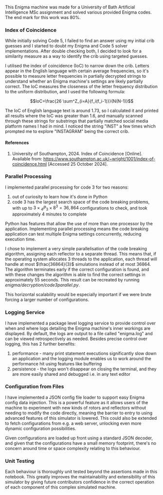 This Enigma machine was made for a University of Bath Artificial Intelligence MSc assignment and solved various provided Enigma codes. The end mark for this work was 80%.

### Index of Coincidence

While initially solving Code 5, I failed to find an answer using my initial crib guesses and I started to doubt my Enigma and Code 5 solver implementations. After double checking both, I decided to look for a similarity measure as a way to identify the crib using targeted guesses.

I utilised the index of coincidence (IoC) to narrow down the crib. Letters appear in the English language with certain average frequencies, so it's possible to measure letter frequencies in partially decrypted strings to understand whether an Enigma machine's settings are likely partially correct. The IoC measures the closeness of the letter frequency distribution to the uniform distribution, and I used the following formula:

$$IoC=\frac{26 \sum^Z_{i=A}{f_i(f_i-1)}}{N(N-1)}$$

The IoC of English language text is around $1.73$, so I calculated it and printed all results where the IoC was greater than $1.6$, and manually scanned through these strings for substrings that partially matched social media platform names I had in mind. I noticed the string "INST" a few times which prompted me to explore "INSTAGRAM" being the correct crib.

#### References

1. University of Southampton, 2024. Index of Coincidence [Online]. Available from: https://www.southampton.ac.uk/~wright/1001/index-of-coincidence.html [Accessed 25 October 2024].

### Parallel Processing

I implemented parallel processing for code 3 for two reasons:

1. out of curiosity to learn how it's done in Python
2. code 3 has the largest search space of the code breaking problems, with up to $3 \times {}_{4}P_{3} \times 8^3 = 36,864$ configurations to check, and took approximately 4 minutes to complete

Python has features that allow the use of more than one processor by the application. Implementing parallel processing means the code breaking application can test multiple Enigma settings concurrently, reducing execution time.

I chose to implement a very simple parallelisation of the code breaking algorithm, assigning each reflector to a separate thread. This means that, if the operating system allocates 3 threads to the application, each thread will handle at most $\frac{36864}{3}$ simulations instead of at most $36864$. The algorithm terminates early if the correct configuration is found, and with these changes the algorithm is able to find the correct settings in approximately 55 seconds. This result can be recreated by running _enigma/decryption/code3parallel.py_.

This horizontal scalability would be especially important if we were brute forcing a larger number of configurations.

### Logging Service

I have implemented a package level logging service to provide control over when and where logs detailing the Enigma machine's inner workings are displayed. By default, the logs are output to a file called "enigma.log" and can be viewed retrospectively as needed. Besides precise control over logging, this has 2 further benefits:

1. performance - many print statement executions significantly slow down an application and the logging module enables us to work around the performance hit using features like buffering
2. persistence - the logs won't disappear on closing the terminal, and they are more easily shared and debugged i.e. in any text editor

### Configuration from Files

I have implemented a JSON config file loader to support easy Enigma config data injection. This is a powerful feature as it allows users of the machine to experiment with new kinds of rotors and reflectors without needing to modify the code directly, meaning the barrier to entry to using advanced features of this simulator is lowered. This could also be extended to fetch configurations from e.g. a web server, unlocking even more dynamic configuration possibilities.

Given configurations are loaded up front using a standard JSON decoder, and given that the configurations have a small memory footprint, there's no concern around time or space complexity relating to this behaviour.

### Unit Testing

Each behaviour is thoroughly unit tested beyond the assertions made in this notebook. This greatly improves the maintainability and extensibility of this simulator by giving future contributors confidence in the correct operation of each component of this complex simulated machine.
